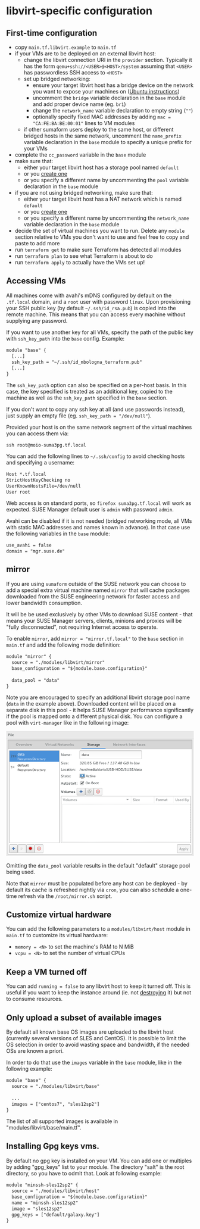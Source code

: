 # libvirt-specific configuration

## First-time configuration

 - copy `main.tf.libvirt.example` to `main.tf`
 - if your VMs are to be deployed on an external libvirt host:
   - change the libvirt connection URI in the `provider` section. Typically it has the form `qemu+ssh://<USER>@<HOST>/system` assuming that `<USER>` has passwordless SSH access to `<HOST>`
   - set up bridged networking:
     - ensure your target libvirt host has a bridge device on the network you want to expose your machines on ([Ubuntu instructions](https://help.ubuntu.com/community/NetworkConnectionBridge))
     - uncomment the `bridge` variable declaration in the `base` module and add proper device name (eg. `br1`)
     - change the `network_name` variable declaration to empty string (`""`)
     - optionally specify fixed MAC addresses by adding `mac = "CA:FE:BA:BE:00:01"` lines to VM modules
   - if other sumaform users deploy to the same host, or different bridged hosts in the same network, uncomment the `name_prefix` variable declaration in the `base` module to specify a unique prefix for your VMs
 - complete the `cc_password` variable in the `base` module
 - make sure that:
   - either your target libvirt host has a storage pool named `default`
   - or you [create one](https://docs.fedoraproject.org/en-US/Fedora/18/html/Virtualization_Administration_Guide/sec-directory-based-storage-pools.html)
   - or you specify a different name by uncommenting the `pool` variable declaration in the `base` module
 - if you are not using bridged networking, make sure that:
   - either your target libvirt host has a NAT network which is named `default`
   - or you [create one](https://wiki.libvirt.org/page/TaskNATSetupVirtManager)
   - or you specify a different name by uncommenting the `network_name` variable declaration in the `base` module
 - decide the set of virtual machines you want to run. Delete any `module` section relative to VMs you don't want to use and feel free to copy and paste to add more
 - run `terraform get` to make sure Terraform has detected all modules
 - run `terraform plan` to see what Terraform is about to do
 - run `terraform apply` to actually have the VMs set up!

## Accessing VMs

All machines come with avahi's mDNS configured by default on the `.tf.local` domain, and a `root` user with password `linux`.
Upon provisioning your SSH public key (by default `~/.ssh/id_rsa.pub`) is copied into the remote machine. This means that you can access every machine without supplying any password.

If you want to use another key for all VMs, specify the path of the public key with `ssh_key_path` into the `base` config. Example:

```hcl
module "base" {
  [...]
  ssh_key_path = "~/.ssh/id_mbologna_terraform.pub"
  [...]
}
```

The `ssh_key_path` option can also be specified on a per-host basis. In this case, the key specified is treated as an additional key, copied to the machine as well as the `ssh_key_path` specified in the `base` section.

If you don't want to copy any ssh key at all (and use passwords instead), just supply an empty file (eg. `ssh_key_path = "/dev/null"`).

Provided your host is on the same network segment of the virtual machines you can access them via:

```
ssh root@moio-suma3pg.tf.local
```

You can add the following lines to `~/.ssh/config` to avoid checking hosts and specifying a username:

```
Host *.tf.local
StrictHostKeyChecking no
UserKnownHostsFile=/dev/null
User root
```

Web access is on standard ports, so `firefox suma3pg.tf.local` will work as expected. SUSE Manager default user is `admin` with password `admin`.

Avahi can be disabled if it is not needed (bridged networking mode, all VMs with static MAC addresses and names known in advance). In that case use the following variables in the `base` module:
```hcl
use_avahi = false
domain = "mgr.suse.de"
```

## mirror

If you are using `sumaform` outside of the SUSE network you can choose to add a special extra virtual machine named `mirror` that will cache packages downloaded from the SUSE engineering network for faster access and lower bandwidth consumption.

It will be be used exclusively by other VMs to download SUSE content - that means your SUSE Manager servers, clients, minions and proxies will be "fully disconnected", not requiring Internet access to operate.

To enable `mirror`, add `mirror = "mirror.tf.local"` to the `base` section in `main.tf` and add the following mode definition:
```hcl
module "mirror" {
  source = "./modules/libvirt/mirror"
  base_configuration = "${module.base.configuration}"

  data_pool = "data"
}
```

Note you are encouraged to specify an additional libvirt storage pool name (`data` in the example above). Downloaded content will be placed on a separate disk in this pool - it helps SUSE Manager performance significantly if the pool is mapped onto a different physical disk. You can configure a pool with `virt-manager` like in the following image:

![data pool configuration in virt-manager](/help/data-pool-configuration.png)

Omitting the `data_pool` variable results in the default "default" storage pool being used.

Note that `mirror` must be populated before any host can be deployed - by default its cache is refreshed nightly via `cron`, you can also schedule a one-time refresh via the `/root/mirror.sh` script.

## Customize virtual hardware

You can add the following parameters to a `modules/libvirt/host` module in `main.tf` to customize its virtual hardware:
 - `memory = <N>` to set the machine's RAM to N MiB
 - `vcpu = <N>` to set the number of virtual CPUs

## Keep a VM turned off

You can add `running = false` to any libvirt host to keep it turned off. This is useful if you want to keep the instance around (ie. not [destroying](https://www.terraform.io/intro/getting-started/destroy.html) it) but not to consume resources.

## Only upload a subset of available images

By default all known base OS images are uploaded to the libvirt host (currently several versions of SLES and CentOS). It is possible to limit the OS selection in order to avoid wasting space and bandwidth, if the needed OSs are known a priori.

In order to do that use the `images` variable in the `base` module, like in the following example:

```hcl
module "base" {
  source = "./modules/libvirt/base"

  ...
  images = ["centos7", "sles12sp2"]
}
```

The list of all supported images is available in "modules/libvirt/base/main.tf".

## Installing Gpg keys vms.

By default no gpg key is installed on your VM.
You can add one or multiples by adding "gpg_keys" list to your module.
The directory "salt" is the root directory, so you have to odmit that.
Look at following example:

```hcl
module "minssh-sles12sp2" {
  source = "./modules/libvirt/host"
  base_configuration = "${module.base.configuration}"
  name = "minssh-sles12sp2"
  image = "sles12sp2"
  gpg_keys = ["default/galaxy.key"]
}
```

